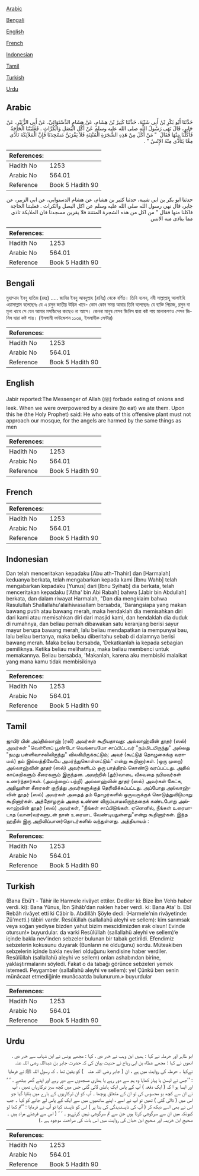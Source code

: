 [Arabic](#arabic)

[Bengali](#bengali)

[English](#english)

[French](#french)

[Indonesian](#indonesian)

[Tamil](#tamil)

[Turkish](#turkish)

[Urdu](#urdu)

## Arabic


<div dir="rtl" lang="ar" style={{fontSize:'larger',backgroundColor:'#f8f9fa',padding:20}}>
حَدَّثَنَا أَبُو بَكْرِ بْنُ أَبِي شَيْبَةَ، حَدَّثَنَا كَثِيرُ بْنُ هِشَامٍ، عَنْ هِشَامٍ الدَّسْتَوَائِيِّ، عَنْ أَبِي الزُّبَيْرِ، عَنْ جَابِرٍ، قَالَ نَهَى رَسُولُ اللَّهِ صلى الله عليه وسلم عَنْ أَكْلِ الْبَصَلِ وَالْكُرَّاثِ ‏.‏ فَغَلَبَتْنَا الْحَاجَةُ فَأَكَلْنَا مِنْهَا فَقَالَ ‏ "‏ مَنْ أَكَلَ مِنْ هَذِهِ الشَّجَرَةِ الْمُنْتِنَةِ فَلاَ يَقْرَبَنَّ مَسْجِدَنَا فَإِنَّ الْمَلاَئِكَةَ تَأَذَّى مِمَّا يَتَأَذَّى مِنْهُ الإِنْسُ ‏"‏ ‏.‏
</div>
<div style={{backgroundColor:'#f8f9fa',padding:20, marginBottom: 10}}><table> <thead> <tr> <th>References:</th> <th></th> </tr> </thead> <tbody><tr><td>Hadith No</td><td>1253</td></tr><tr><td>Arabic No</td><td>564.01</td></tr><tr><td>Reference</td><td>Book 5 Hadith 90</td></tr></tbody></table></div>


<div dir="rtl" lang="ar" style={{fontSize:'larger',backgroundColor:'#f8f9fa',padding:20}}>
حدثنا ابو بكر بن ابي شيبة، حدثنا كثير بن هشام، عن هشام الدستوايي، عن ابي الزبير، عن جابر، قال نهى رسول الله صلى الله عليه وسلم عن اكل البصل والكراث . فغلبتنا الحاجة فاكلنا منها فقال " من اكل من هذه الشجرة المنتنة فلا يقربن مسجدنا فان الملايكة تاذى مما يتاذى منه الانس
</div>
<div style={{backgroundColor:'#f8f9fa',padding:20, marginBottom: 10}}><table> <thead> <tr> <th>References:</th> <th></th> </tr> </thead> <tbody><tr><td>Hadith No</td><td>1253</td></tr><tr><td>Arabic No</td><td>564.01</td></tr><tr><td>Reference</td><td>Book 5 Hadith 90</td></tr></tbody></table></div>

## Bengali


<div dir="ltr" lang="bn" style={{fontSize:'larger',backgroundColor:'#f8f9fa',padding:20}}>
মুহাম্মাদ ইবনু হাতিম (রহঃ) ..... জাবির ইবনু আবদুল্লাহ (রাযিঃ) থেকে বর্ণিত। তিনি বলেন, নবী সাল্লাল্লাহু আলাইহি ওয়াসাল্লাম বলেছেনঃ যে এ রসুন জাতীয় উদ্ভিদ খাবে- কোন কোন সময় আবার তিনি বলেছেনঃ যে ব্যক্তি পিয়াজ, রসুন বা মূলা খাবে সে যেন আমার মসজিদের কাছেও না আসে। কেননা মানুষ যেসব জিনিস দ্বারা কষ্ট পায় মালাকগণও সেসব জিনিস দ্বারা কষ্ট পায়। (ইসলামী ফাউন্ডেশন ১১৩৪, ইসলামীক সেন্টার)
</div>
<div style={{backgroundColor:'#f8f9fa',padding:20, marginBottom: 10}}><table> <thead> <tr> <th>References:</th> <th></th> </tr> </thead> <tbody><tr><td>Hadith No</td><td>1253</td></tr><tr><td>Arabic No</td><td>564.01</td></tr><tr><td>Reference</td><td>Book 5 Hadith 90</td></tr></tbody></table></div>

## English


<div dir="ltr" lang="en" style={{fontSize:'larger',backgroundColor:'#f8f9fa',padding:20}}>
Jabir reported:The Messenger of Allah (ﷺ) forbade eating of onions and leek. When we were overpowered by a desire (to eat) we ate them. Upon this he (the Holy Prophet) said: He who eats of this offensive plant must not approach our mosque, for the angels are harmed by the same things as men
</div>
<div style={{backgroundColor:'#f8f9fa',padding:20, marginBottom: 10}}><table> <thead> <tr> <th>References:</th> <th></th> </tr> </thead> <tbody><tr><td>Hadith No</td><td>1253</td></tr><tr><td>Arabic No</td><td>564.01</td></tr><tr><td>Reference</td><td>Book 5 Hadith 90</td></tr></tbody></table></div>

## French


<div dir="ltr" lang="fr" style={{fontSize:'larger',backgroundColor:'#f8f9fa',padding:20}}>

</div>
<div style={{backgroundColor:'#f8f9fa',padding:20, marginBottom: 10}}><table> <thead> <tr> <th>References:</th> <th></th> </tr> </thead> <tbody><tr><td>Hadith No</td><td>1253</td></tr><tr><td>Arabic No</td><td>564.01</td></tr><tr><td>Reference</td><td>Book 5 Hadith 90</td></tr></tbody></table></div>

## Indonesian


<div dir="ltr" lang="id" style={{fontSize:'larger',backgroundColor:'#f8f9fa',padding:20}}>
Dan telah menceritakan kepadaku [Abu ath-Thahir] dan [Harmalah] keduanya berkata, telah mengabarkan kepada kami [Ibnu Wahb] telah mengabarkan kepadaku [Yunus] dari [Ibnu Syihab] dia berkata, telah menceritakan kepadaku ['Atha' bin Abi Rabah] bahwa [Jabir bin Abdullah] berkata, dan dalam riwayat Harmalah, "Dan dia mengklaim bahwa Rasulullah Shallallahu'alaihiwasallam bersabda, 'Barangsiapa yang makan bawang putih atau bawang merah, maka hendaklah dia memisahkan diri dari kami atau memisahkan diri dari masjid kami, dan hendaklah dia duduk di rumahnya, dan beliau pernah dibawakan satu keranjang berisi sayur mayur berupa bawang merah, lalu beliau mendapatkan ia mempunyai bau, lalu beliau bertanya, maka beliau diberitahu sebab di dalamnya berisi bawang merah. Maka beliau bersabda, 'Dekatkanlah ia kepada sebagian pemiliknya. Ketika beliau melihatnya, maka beliau membenci untuk memakannya. Beliau bersabda, 'Makanlah, karena aku membisiki malaikat yang mana kamu tidak membisikinya
</div>
<div style={{backgroundColor:'#f8f9fa',padding:20, marginBottom: 10}}><table> <thead> <tr> <th>References:</th> <th></th> </tr> </thead> <tbody><tr><td>Hadith No</td><td>1253</td></tr><tr><td>Arabic No</td><td>564.01</td></tr><tr><td>Reference</td><td>Book 5 Hadith 90</td></tr></tbody></table></div>

## Tamil


<div dir="ltr" lang="ta" style={{fontSize:'larger',backgroundColor:'#f8f9fa',padding:20}}>
ஜாபிர் பின் அப்தில்லாஹ் (ரலி) அவர்கள் கூறியதாவது: அல்லாஹ்வின் தூதர் (ஸல்) அவர்கள் "வெள்ளைப் பூண்டோ வெங்காயமோ சாப்பிட்டவர் "நம்மிடமிருந்து" அல்லது "நமது பள்ளிவாசலிலிருந்து" விலகியிருக்கட்டும்; அவர் (கூட்டுத் தொழுகைக்கு வராமல்) தம் இல்லத்திலேயே அமர்ந்துகொள்ளட்டும்" என்று கூறினார்கள். )ஒரு முறை) அல்லாஹ்வின் தூதர் (ஸல்) அவர்களிடம் ஒரு பாத்திரம் கொண்டு வரப்பட்டது. அதில் காய்கறிகளும் கீரைகளும் இருந்தன. அவற்றில் (துர்)வாடை வீசுவதை நபியவர்கள் உணர்ந்தார்கள். (அவற்றைப் பற்றி) அல்லாஹ்வின் தூதர் (ஸல்) அவர்கள் கேட்க, அதிலுள்ள கீரைகள் குறித்து அவர்களுக்குத் தெரிவிக்கப்பட்டது. அப்போது அல்லாஹ்வின் தூதர் (ஸல்) அவர்கள் அதைத் தம் தோழர்களில் ஒருவருக்குக் கொடுத்துவிடுமாறு கூறினார்கள். அத்தோழரும் அதை உண்ண விரும்பாமலிருந்ததைக் கண்டபோது அல்லாஹ்வின் தூதர் (ஸல்) அவர்கள், "நீங்கள் சாப்பிடுங்கள். ஏனெனில், நீங்கள் உரையாடாத (வான)வர்களுடன் நான் உரையாட வேண்டியதுள்ளது"என்று கூறினார்கள். இந்த ஹதீஸ் இரு அறிவிப்பாளர்தொடர்களில் வந்துள்ளது. அத்தியாயம் :
</div>
<div style={{backgroundColor:'#f8f9fa',padding:20, marginBottom: 10}}><table> <thead> <tr> <th>References:</th> <th></th> </tr> </thead> <tbody><tr><td>Hadith No</td><td>1253</td></tr><tr><td>Arabic No</td><td>564.01</td></tr><tr><td>Reference</td><td>Book 5 Hadith 90</td></tr></tbody></table></div>

## Turkish


<div dir="ltr" lang="tr" style={{fontSize:'larger',backgroundColor:'#f8f9fa',padding:20}}>
(Bana Ebü't - Tâhir ile Harmele rivâyet ettiler. Dediler ki: Bize İbn Vehb haber verdi. ki): Bana Yûnus, İbn Şihâb'dan naklen haber verdi. ki: Bana Ata' b. Ebî Rebâh rivâyet etti ki Câbir b. Abdillâh Şöyle dedi: (Harmele'nin rivâyetinde: Zü'metti.) tâbiri vardır. Resûlüllah (sallallahü aleyhi ve sellem): kim sarımsak veya soğan yediyse bizden yahut bizim mescidimizden ırak olsun! Evinde otursun!» buyurdular. da varki Resûlüllah (sallallahü aleyhi ve sellem)’e içinde bakla nev'inden sebzeler bulunan bir tabak getirildi. Efendimiz sebzelerin kokusunu duyarak (Bunların ne olduğunu) sordu. Müteakiben sebzelerin içinde bakla nevileri olduğunu kendisine haber verdiler. Resûlüllah (sallallahü aleyhi ve sellem) onları ashabından birine, yaklaştırmalarını söyledi. Fakat o da tabağı görünce sebzeleri yemek istemedi. Peygamber (sallallahü aleyhi ve sellem): ye! Çünkü ben senin münâcaat etmediğinle munâcaatda bulunurum.» buyurdular
</div>
<div style={{backgroundColor:'#f8f9fa',padding:20, marginBottom: 10}}><table> <thead> <tr> <th>References:</th> <th></th> </tr> </thead> <tbody><tr><td>Hadith No</td><td>1253</td></tr><tr><td>Arabic No</td><td>564.01</td></tr><tr><td>Reference</td><td>Book 5 Hadith 90</td></tr></tbody></table></div>

## Urdu


<div dir="rtl" lang="ur" style={{fontSize:'larger',backgroundColor:'#f8f9fa',padding:20}}>
ابو طاہر اور حرملہ نے کہا : ہمیں ابن وہب نے خبر دی ، کہا : مجھے یونس نے ابن شہاب سے خبر دی ، انھوں نے کہا : مجھے عطاء بن ابی رباح نے حدیث بیان کی کہ حضرت جابر بن عبداللہ ‌رضی ‌اللہ ‌عنہ ‌ ‌ نےکہا ۔ حرملہ کی روایت میں ہے ، ان ( جابر ‌رضی ‌اللہ ‌عنہ ‌ ‌ ) کو یقین تھا ۔ کہ رسول اللہ ﷺ نے فرمایا : ’’جس نے لہسن یا پیاز کھایا وہ ہم سے دور رہے یا ہماری مسجدوں سے دور رہے اور اپنے گھر بیٹھے ۔ ‘ ‘ اور ایسا ہو ا کہ ( ایک دفعہ ) آپ کے پاس ایک ہانڈی لائی گئی جس میں کچھ سبز ترکاریاں تھیں ، آپ نے ان سے کچھ بو محسوس کی تو ان کے متعلق پوچھا ۔ آپ کو ان ترکاریوں کے بارے میں بتایا گیا جو اس میں ( ڈالی گئی ) تھیں تو آپ نے اسے ، اپنے ساتھیوں میں سے ایک کے پاس لے جانے کو کہا ۔ جب اس نے بھی اسے دیکھ کر ( آپ کی ناپسندیدگی کی بنا پر ) اس کو ناپسند کیا تو آپ نے فرمایا : ’’تم کھا لو کیونکہ میں ان سے سرگوشی کرتا ہوں جن سے تم سرگوشی نہیں کرتےہو ۔ ‘ ‘ ( اس سے فرشتے مراد ہیں ۔ صحیح ابن خزیمہ اور صحیح ابن حبان کی روایت میں اس بات کی صراحت موجود ہے ۔)
</div>
<div style={{backgroundColor:'#f8f9fa',padding:20, marginBottom: 10}}><table> <thead> <tr> <th>References:</th> <th></th> </tr> </thead> <tbody><tr><td>Hadith No</td><td>1253</td></tr><tr><td>Arabic No</td><td>564.01</td></tr><tr><td>Reference</td><td>Book 5 Hadith 90</td></tr></tbody></table></div>